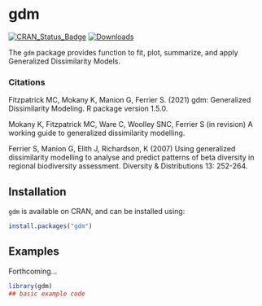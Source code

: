 
<!-- README.md is generated from README.Rmd. Please edit that file -->

# gdm

<!-- badges: start -->

[![CRAN\_Status\_Badge](https://www.r-pkg.org/badges/version/gdm?color=blue)](https://cran.r-project.org/web/packages/gdm)
[![Downloads](https://cranlogs.r-pkg.org/badges/gdm?color=blue)](https://cran.rstudio.com/package=gdm)
<!-- badges: end -->

The `gdm` package provides function to fit, plot, summarize, and apply
Generalized Dissimilarity Models.

### Citations

Fitzpatrick MC, Mokany K, Manion G, Ferrier S. (2021) gdm: Generalized
Dissimilarity Modeling. R package version 1.5.0.

Mokany K, Fitzpatrick MC, Ware C, Woolley SNC, Ferrier S (in revision) A
working guide to generalized dissimilarity modelling.

Ferrier S, Manion G, Elith J, Richardson, K (2007) Using generalized
dissimilarity modelling to analyse and predict patterns of beta
diversity in regional biodiversity assessment. Diversity & Distributions
13: 252-264.

## Installation

`gdm` is available on CRAN, and can be installed using:

``` r
install.packages("gdm")
```

## Examples

Forthcoming…

``` r
library(gdm)
## basic example code
```
